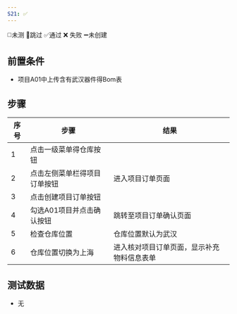 ```yaml
---
S21: ✅
---
```

◻️未测    🚫跳过     ✅通过    ❌ 失败    ➖未创建

## 前置条件

- 项目A01中上传含有武汉器件得Bom表

## 步骤

| 序号  | 步骤             | 结果                    |
| --- | -------------- | --------------------- |
| 1   | 点击一级菜单得仓库按钮    |                       |
| 2   | 点击左侧菜单栏得项目订单按钮 | 进入项目订单页面              |
| 3   | 点击创建项目订单按钮     |                       |
| 4   | 勾选A01项目并点击确认按钮 | 跳转至项目订单确认页面           |
| 5   | 检查仓库位置         | 仓库位置默认为武汉             |
| 6   | 仓库位置切换为上海      | 进入核对项目订单页面，显示补充物料信息表单 |

## 测试数据

- 无
